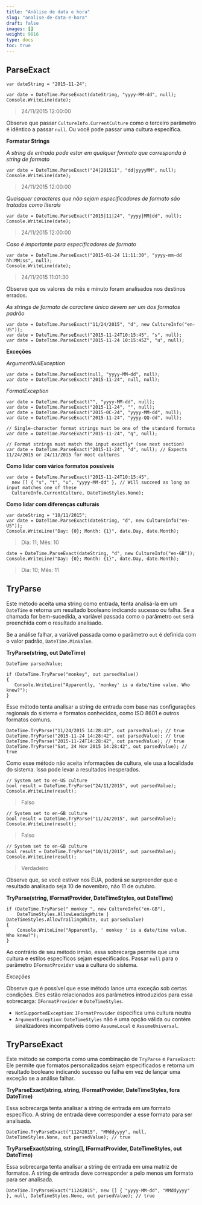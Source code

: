 ```yaml
---
title: "Análise de data e hora"
slug: "analise-de-data-e-hora"
draft: false
images: []
weight: 9816
type: docs
toc: true
---
```


## ParseExact
    var dateString = "2015-11-24";

    var date = DateTime.ParseExact(dateString, "yyyy-MM-dd", null);
    Console.WriteLine(date);

> 24/11/2015 12:00:00

Observe que passar `CultureInfo.CurrentCulture` como o terceiro parâmetro é idêntico a passar `null`. Ou você pode passar uma cultura específica.

**Formatar Strings**

*A string de entrada pode estar em qualquer formato que corresponda à string de formato*

    var date = DateTime.ParseExact("24|201511", "dd|yyyyMM", null);
    Console.WriteLine(date);

> 24/11/2015 12:00:00

*Quaisquer caracteres que não sejam especificadores de formato são tratados como literais*

    var date = DateTime.ParseExact("2015|11|24", "yyyy|MM|dd", null);
    Console.WriteLine(date);

> 24/11/2015 12:00:00

*Caso é importante para especificadores de formato*

    var date = DateTime.ParseExact("2015-01-24 11:11:30", "yyyy-mm-dd hh:MM:ss", null);
    Console.WriteLine(date);

> 24/11/2015 11:01:30

Observe que os valores de mês e minuto foram analisados ​​nos destinos errados.

*As strings de formato de caractere único devem ser um dos formatos padrão*

    var date = DateTime.ParseExact("11/24/2015", "d", new CultureInfo("en-US"));
    var date = DateTime.ParseExact("2015-11-24T10:15:45", "s", null);
    var date = DateTime.ParseExact("2015-11-24 10:15:45Z", "u", null);

**Exceções**

*ArgumentNullException*

    var date = DateTime.ParseExact(null, "yyyy-MM-dd", null);
    var date = DateTime.ParseExact("2015-11-24", null, null);

*FormatException*

    var date = DateTime.ParseExact("", "yyyy-MM-dd", null);
    var date = DateTime.ParseExact("2015-11-24", "", null);
    var date = DateTime.ParseExact("2015-0C-24", "yyyy-MM-dd", null);
    var date = DateTime.ParseExact("2015-11-24", "yyyy-QQ-dd", null);

    // Single-character format strings must be one of the standard formats
    var date = DateTime.ParseExact("2015-11-24", "q", null);

    // Format strings must match the input exactly* (see next section)
    var date = DateTime.ParseExact("2015-11-24", "d", null); // Expects 11/24/2015 or 24/11/2015 for most cultures

**Como lidar com vários formatos possíveis**

    var date = DateTime.ParseExact("2015-11-24T10:15:45", 
      new [] { "s", "t", "u", "yyyy-MM-dd" }, // Will succeed as long as input matches one of these
      CultureInfo.CurrentCulture, DateTimeStyles.None);

**Como lidar com diferenças culturais**

    var dateString = "10/11/2015";
    var date = DateTime.ParseExact(dateString, "d", new CultureInfo("en-US"));
    Console.WriteLine("Day: {0}; Month: {1}", date.Day, date.Month);

> Dia: 11; Mês: 10

    date = DateTime.ParseExact(dateString, "d", new CultureInfo("en-GB"));
    Console.WriteLine("Day: {0}; Month: {1}", date.Day, date.Month);

> Dia: 10; Mês: 11


## TryParse
Este método aceita uma string como entrada, tenta analisá-la em um `DateTime` e retorna um resultado booleano indicando sucesso ou falha. Se a chamada for bem-sucedida, a variável passada como o parâmetro `out` será preenchida com o resultado analisado.

Se a análise falhar, a variável passada como o parâmetro `out` é definida com o valor padrão, `DateTime.MinValue`.

**TryParse(string, out DateTime)**

    DateTime parsedValue;

    if (DateTime.TryParse("monkey", out parsedValue))
    {
       Console.WriteLine("Apparently, 'monkey' is a date/time value. Who knew?");
    }

Esse método tenta analisar a string de entrada com base nas configurações regionais do sistema e formatos conhecidos, como ISO 8601 e outros formatos comuns.

    DateTime.TryParse("11/24/2015 14:28:42", out parsedValue); // true
    DateTime.TryParse("2015-11-24 14:28:42", out parsedValue); // true
    DateTime.TryParse("2015-11-24T14:28:42", out parsedValue); // true
    DateTime.TryParse("Sat, 24 Nov 2015 14:28:42", out parsedValue); // true

Como esse método não aceita informações de cultura, ele usa a localidade do sistema. Isso pode levar a resultados inesperados.

    // System set to en-US culture
    bool result = DateTime.TryParse("24/11/2015", out parsedValue);
    Console.WriteLine(result);

> Falso

    // System set to en-GB culture
    bool result = DateTime.TryParse("11/24/2015", out parsedValue);
    Console.WriteLine(result);

> Falso

    // System set to en-GB culture
    bool result = DateTime.TryParse("10/11/2015", out parsedValue);
    Console.WriteLine(result);

> Verdadeiro

Observe que, se você estiver nos EUA, poderá se surpreender que o resultado analisado seja 10 de novembro, não 11 de outubro.

**TryParse(string, IFormatProvider, DateTimeStyles, out DateTime)**

    if (DateTime.TryParse(" monkey ", new CultureInfo("en-GB"),
        DateTimeStyles.AllowLeadingWhite | DateTimeStyles.AllowTrailingWhite, out parsedValue)
    {
        Console.WriteLine("Apparently, ' monkey ' is a date/time value. Who knew?");
    }

Ao contrário de seu método irmão, essa sobrecarga permite que uma cultura e estilos específicos sejam especificados. Passar `null` para o parâmetro `IFormatProvider` usa a cultura do sistema.

*Exceções*

Observe que é possível que esse método lance uma exceção sob certas condições. Eles estão relacionados aos parâmetros introduzidos para essa sobrecarga: `IFormatProvider` e `DateTimeStyles`.

* `NotSupportedException`: `IFormatProvider` especifica uma cultura neutra
* `ArgumentException`: `DateTimeStyles` não é uma opção válida ou contém sinalizadores incompatíveis como `AssumeLocal` e `AssumeUniversal`.

## TryParseExact
Este método se comporta como uma combinação de `TryParse` e ​​`ParseExact`: Ele permite que formatos personalizados sejam especificados e retorna um resultado booleano indicando sucesso ou falha em vez de lançar uma exceção se a análise falhar.

**TryParseExact(string, string, IFormatProvider, DateTimeStyles, fora DateTime)**

Essa sobrecarga tenta analisar a string de entrada em um formato específico. A string de entrada deve corresponder a esse formato para ser analisada.

    DateTime.TryParseExact("11242015", "MMddyyyy", null, DateTimeStyles.None, out parsedValue); // true

**TryParseExact(string, string[], IFormatProvider, DateTimeStyles, out DateTime)**

Essa sobrecarga tenta analisar a string de entrada em uma matriz de formatos. A string de entrada deve corresponder a pelo menos um formato para ser analisada.

    DateTime.TryParseExact("11242015", new [] { "yyyy-MM-dd", "MMddyyyy" }, null, DateTimeStyles.None, out parsedValue); // true


